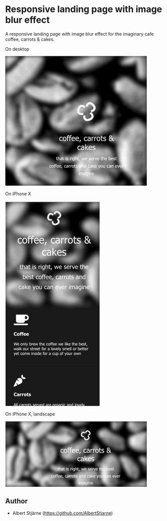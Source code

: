 # Responsive landing page with image blur effect

A responsive landing page with image blur effect for the imaginary cafe coffee, carrots & cakes.

On desktop

<img src="CoffeeCarrotsCakes-desktop.gif" width=450>

On iPhone X

<img src="CoffeeCarrotsCakes-iPhoneX.gif" width=300>

On iPhone X, landscape

<img src="CoffeeCarrotsCakes-iPhoneXLandscape.gif" width=450>

## Author
* Albert Stjärne (https://github.com/AlbertStjarne)